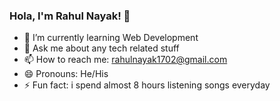 ### Hola, I'm Rahul Nayak!  👋

- 🌱 I’m currently learning Web Development
- 💬 Ask me about any tech related stuff
- 📫 How to reach me: rahulnayak1702@gmail.com
- 😄 Pronouns: He/His
- ⚡ Fun fact: i spend almost 8 hours listening songs everyday

